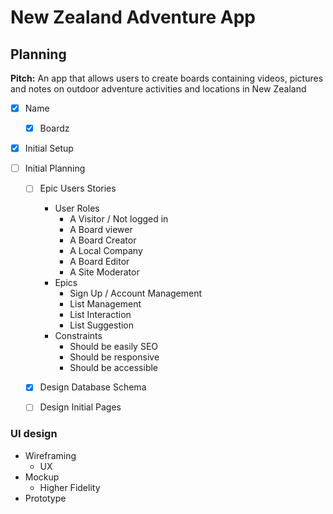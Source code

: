 # New Zealand Adventure App

## Planning

**Pitch:** An app that allows users to create boards containing videos, pictures and notes on outdoor adventure activities and locations in New Zealand

- [x] Name

  - [x] Boardz

- [x] Initial Setup
- [ ] Initial Planning

  - [ ] Epic Users Stories

    - User Roles
      - A Visitor / Not logged in
      - A Board viewer
      - A Board Creator
      - A Local Company
      - A Board Editor
      - A Site Moderator
    - Epics
      - Sign Up / Account Management
      - List Management
      - List Interaction
      - List Suggestion
    - Constraints
      - Should be easily SEO
      - Should be responsive
      - Should be accessible

  - [x] Design Database Schema
  - [ ] Design Initial Pages

### UI design

- Wireframing
  - UX
- Mockup
  - Higher Fidelity
- Prototype
